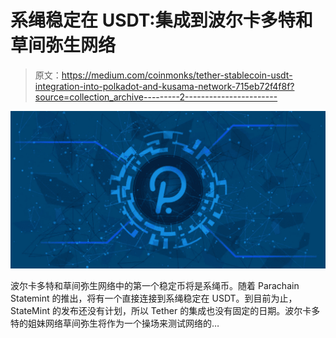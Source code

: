 # 系绳稳定在 USDT:集成到波尔卡多特和草间弥生网络

> 原文：<https://medium.com/coinmonks/tether-stablecoin-usdt-integration-into-polkadot-and-kusama-network-715eb72f4f8f?source=collection_archive---------2----------------------->

![](img/9569335f2f815fe719dab09e92458545.png)

波尔卡多特和草间弥生网络中的第一个稳定币将是系绳币。随着 Parachain Statemint 的推出，将有一个直接连接到系绳稳定在 USDT。到目前为止，StateMint 的发布还没有计划，所以 Tether 的集成也没有固定的日期。波尔卡多特的姐妹网络草间弥生将作为一个操场来测试网络的…